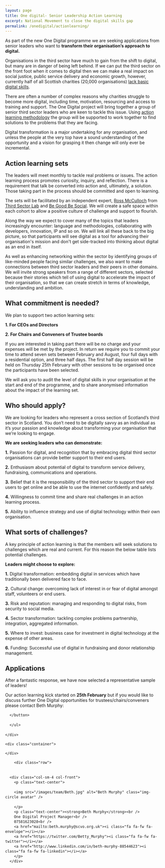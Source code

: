 ```yaml
---
layout: page
title: One digital- Senior Leadership Action Learning 
excerpt: National Movement to close the digital skills gap
permalink: /onedigital/actionlearning/
---
```


As part of the new One Digital programme we are seeking applications from senior leaders who want to <strong>transform their organisation’s approach to digital.</strong>  

Organisations in the third sector have much to gain from the shift to digital, but many are in danger of being left behind. If we can put the third sector on the front foot when it comes to digital then we can make a real impact on social justice, public service delivery and economic growth, however, currently half of all Scottish charities (20,000 organisations) [lack basic digital skills](/images/infographic-2015-white.png).

There are often a number of complex reasons why charities struggle to become more digital, including time, motivation, resourcing and access to training and support. The One Digital project will bring together a group of senior third sector leaders who are keen to tackle this issue. Using [action learning methodology](https://en.wikipedia.org/wiki/Action_learning) the group will be supported to work together to find solutions to the problems that they are facing.

Digital transformation is a major undertaking for any organisation, and unless the people at the very top have a sound understanding of the opportunity and a vision for grasping it then change will only ever be incremental. 

## Action learning sets

The leaders will meet monthly to tackle real problems or issues. The action learning process promotes curiosity, inquiry, and reflection. There is a requirement that talk be converted into action and, ultimately, a solution. Those taking part in the process should be committed and open to learning. 

The sets will be facilitated by an independent expert, [Ross McCulloch](https://twitter.com/ThirdSectorLab) from [Third Sector Lab](http://thirdsectorlab.co.uk/) and [Be Good Be Social](http://begoodbesocial.org.uk/).  We will create a safe space within each cohort to allow a positive culture of challenge and support to flourish. 

Along the way we expect to cover many of the topics that leaders increasingly encounter: language and methodologies, collaborating with developers, innovation, IP and so on. We will link all these back to the big picture, so that participants will see digital as a tool for advancing their organisation's mission and don't get side-tracked into thinking about digital as an end in itself.  

As well as enhancing networking within the sector by identifying groups of like-minded people facing similar challenges, we also want to make connections between third sector leaders and their peers in other domains. We will invite strong speakers from a range of different sectors, selected because their stories which tell of using digital to accelerate the impact of their organisation, so that we can create stretch in terms of knowledge, understanding and ambition.  

## What commitment is needed? 

We plan to support two action learning sets:

<strong> 1. For CEOs and Directors</strong>

<strong> 2. For Chairs and Conveners of Trustee boards</strong>

If you are interested in taking part there will be no charge and your expenses will be met by the project. In return we require you to commit your time to attend seven sets between February and August, four full days with a residential option, and three half days. The first half day session will be held on Thursday 25th February with other sessions to be organised once the participants have been selected.   

We will ask you to audit the level of digital skills in your organisation at the start and end of the programme, and to share anonymised information about the impact of the learning set. 

## Who should apply? 

We are looking for leaders who represent a cross section of Scotland’s third sector in Scotland. You don’t need to be digitally savvy as an individual as it’s your passion and knowledge about transforming your organisation that we’re looking to engage. 

<div class="panel panel-default">

  <div class="panel-heading"><strong>We are seeking leaders who can demonstrate:</strong></div>

  <div class="list-group">
    <span class="list-group-item">
      <p class="list-group-item-text"><strong>1.</strong> Passion for digital, and recognition that by embracing digital third sector organisations can provide better support to their end users.</p>
    </span>
    <span class="list-group-item">
      <p class="list-group-item-text"><strong>2.</strong> Enthusiasm about potential of digital to transform service delivery, fundraising, communications and operations.</p>
    </span>
    <span class="list-group-item">
      <p class="list-group-item-text"><strong>3.</strong> Belief that it is the responsibility of the third sector to support their end users to get online and be able to use the internet confidently and safely.</p>
    </span>
    <span class="list-group-item">
      <p class="list-group-item-text"><strong>4.</strong> Willingness to commit time and share real challenges in an action learning process.</p>
    </span>
    <span class="list-group-item">
      <p class="list-group-item-text"><strong>5.</strong> Ability to influence strategy and use of digital technology within their own organisation.</p>
    </span>
  </div>

</div>

## What sorts of challenges? 

A key principle of action learning is that the members will seek solutions to challenges which are real and current. For this reason the below table lists potential challenges.

<div class="panel panel-default">

  <div class="panel-heading"><strong>Leaders might choose to explore:</strong></div>

  <div class="list-group">
    <span class="list-group-item">
      <p class="list-group-item-text"><strong>1.</strong> Digital transformation: embedding digital in services which have traditionally been delivered face to face.</p>
    </span>
    <span class="list-group-item">
      <p class="list-group-item-text"><strong>2.</strong> Cultural change: overcoming lack of interest in or fear of digital amongst staff, volunteers or end users.</p>
    </span>
    <span class="list-group-item">
      <p class="list-group-item-text"><strong>3.</strong> Risk and reputation: managing and responding to digital risks, from security to social media.</p>
    </span>
    <span class="list-group-item">
      <p class="list-group-item-text"><strong>4.</strong> Sector transformation: tackling complex problems partnership, integration, aggregated information.</p>
    </span>
    <span class="list-group-item">
      <p class="list-group-item-text"><strong>5.</strong> Where to invest: business case for investment in digital technology at the expense of other areas.</p>
    </span>
    <span class="list-group-item">
      <p class="list-group-item-text"><strong>6.</strong> Funding: Successful use of digital in fundraising and donor relationship management.</p>
    </span>
  </div>

</div>

## Applications 

After a fantastic response, we have now selected a representative sample of leaders! 

Our action learning kick started on <strong>25th February</strong> but if you would like to discuss further One Digital opportunities for trustees/chairs/conveners please contact Beth Murphy:

<html>

  <head>
  
  <meta charset="utf-8" />
  <meta http-equiv="X-UA-Compatible" content="IE=edge" />
  <meta name="viewport" content="width=device-width, initial-scale=1" />
  
  <title>SCVO | Digital Participation &raquo; Meet the team</title>
  <meta name="description" content="Who's who in the digital participation team at SCVO.">
  
  <!-- Twitter Card data -->
<meta name="twitter:card" content="summary" />
<meta name="twitter:site" content="@digiscot" />
<meta name="twitter:creator" content="@digiscot" />

<!-- Open Graph data -->    
<meta property="og:title" content="SCVO | Digital Participation &raquo; Meet the team" />
<meta property="og:description" content="Who's who in the digital participation team at SCVO." />        
<meta property="og:url" content="http://digital.scvo.org.uk/about/team/" />    
<meta property="og:image" content="http://digital.scvo.org.uk/images/image.jpg" /> 
<meta property="og:site_name" content="SCVO | Digital Participation" />       
<meta property="og:type" content="website" /> 
<meta property="fb:admins" content="509241123" />

   
  <link rel="icon" href="http://digital.scvo.org.uk/images/favicon.ico" />
  <link rel="image_src" href="http://digital.scvo.org.uk/images/image.jpg" />
  <link rel="apple-touch-icon" href="http://digital.scvo.org.uk/images/image.jpg" />

  <!--[if lt IE 9]>
    <script src="https://oss.maxcdn.com/libs/html5shiv/3.7.0/html5shiv.js"></script>
    <script src="https://oss.maxcdn.com/libs/respond.js/1.4.2/respond.min.js"></script>
  <![endif]-->

  <link rel="stylesheet" href="//netdna.bootstrapcdn.com/bootstrap/3.3.0/css/bootstrap.min.css" />
  <link rel="stylesheet" href="//maxcdn.bootstrapcdn.com/font-awesome/4.2.0/css/font-awesome.min.css" />
  <link rel="stylesheet" href="/css/main.css" />

  <script src="//ajax.googleapis.com/ajax/libs/jquery/1.11.0/jquery.min.js"></script>
  <script src="//netdna.bootstrapcdn.com/bootstrap/3.3.0/js/bootstrap.min.js"></script>
  <script src="/js/main.js"></script>
  
  <script type="text/javascript" src="//www.browsealoud.com/plus/scripts/ba.js"></script>
  
  <link rel="canonical" href="http://digital.scvo.org.uk/about/team/">

  <link rel="alternate" type="application/rss+xml" title="SCVO | Digital Participation" href="/feed.xml" />
  
  <script>
  (function(i,s,o,g,r,a,m){i['GoogleAnalyticsObject']=r;i[r]=i[r]||function(){
  (i[r].q=i[r].q||[]).push(arguments)},i[r].l=1*new Date();a=s.createElement(o),
  m=s.getElementsByTagName(o)[0];a.async=1;a.src=g;m.parentNode.insertBefore(a,m)
  })(window,document,'script','//www.google-analytics.com/analytics.js','ga');
  ga('create', 'UA-3467930-7', 'auto');
  ga('send', 'pageview');
</script>

</head>

  <body>

    
      </button>
      
      </ul>        

    </div>
    
  </div>
</div>

    
    <div class="container">

  <div class="row">
    <div class="col-md-12">
    

      
      
      

      

      
    </div>
  </div>
  
    
    
      
      
        <div class="row">
      
      
      <div class="col-sm-4 col-front">
        <p class="text-center">
        
        <img src="/images/team/Beth.jpg" alt="Beth Murphy" class="img-circle avatar" />
        
        </p>
        <p class="text-center"><strong>Beth Murphy</strong><br />
        One Digital Project Manager<br />
        07581623028<br />
        <a href="mailto:beth.murphy@scvo.org.uk"><i class="fa fa-fw fa-envelope"></i></a>
        <a href="https://twitter.com/Betty_Murphy"><i class="fa fa-fw fa-twitter"></i></a> 
        <a href="http://www.linkedin.com/in/beth-murphy-88544623"><i class="fa fa-fw fa-linkedin"></i></a>
        </p>
      </div>


